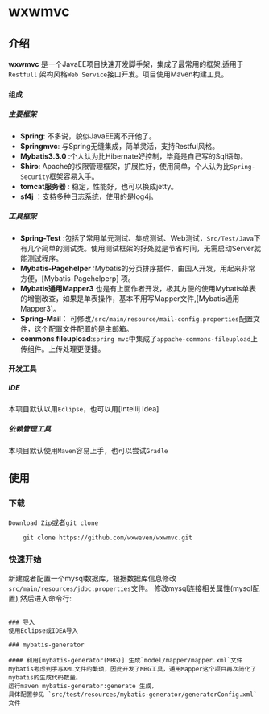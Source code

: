 # wxwmvc

## 介绍
**wxwmvc** 是一个JavaEE项目快速开发脚手架，集成了最常用的框架,适用于`Restfull` 架构风格`Web Service`接口开发。项目使用Maven构建工具。

#### 组成
##### 主要框架
* **Spring**: 不多说，貌似JavaEE离不开他了。
* **Springmvc**: 与Spring无缝集成，简单灵活，支持Restful风格。
* **Mybatis3.3.0** :个人认为比Hibernate好控制，毕竟是自己写的Sql语句。
* **Shiro**: Apache的权限管理框架，扩展性好，使用简单，个人认为比`Spring-Security`框架容易入手。
* **tomcat服务器** : 稳定，性能好，也可以换成jetty。
* **sf4j** ：支持多种日志系统，使用的是log4j。

##### 工具框架
* **Spring-Test** :包括了常用单元测试、集成测试、Web测试，`Src/Test/Java`下有几个简单的测试类。使用测试框架的好处就是节省时间，无需启动Server就能测试程序。
* **Mybatis-Pagehelper** :Mybatis的分页排序插件，由国人开发，用起来非常方便，[Mybatis-Pagehelperp] 项。
* **Mybatis通用Mapper3** 也是有上面作者开发，极其方便的使用Mybatis单表的增删改查，如果是单表操作，基本不用写Mapper文件,[Mybatis通用Mapper3]。
* **Spring-Mail**： 可修改`/src/main/resource/mail-config.properties`配置文件，这个配置文件配置的是主邮箱。
* **commons fileupload**:`spring mvc`中集成了`appache-commons-fileupload`上传组件。上传处理更便捷。


#### 开发工具
##### IDE
本项目默认以用`Eclipse`，也可以用[Intellij Idea]
##### 依赖管理工具
本项目默认使用`Maven`容易上手，也可以尝试`Gradle`

## 使用
### 下载
`Download Zip`或者`git clone`
``` shell
	git clone https://github.com/wxweven/wxwmvc.git
```


### 快速开始
新建或者配置一个mysql数据库，根据数据库信息修改`src/main/resources/jdbc.properties`文件。
修改mysql连接相关属性(mysql配置),然后进入命令行:



```

### 导入
使用Eclipse或IDEA导入

### mybatis-generator

#### 利用[mybatis-generator(MBG)] 生成`model/mapper/mapper.xml`文件
Mybatis考虑到手写XML文件的繁琐，因此开发了MBG工具，通用Mapper这个项目再次简化了mybatis的生成代码数量。
运行maven mybatis-generator:generate 生成，
具体配置参见 `src/test/resources/mybatis-generator/generatorConfig.xml`文件
